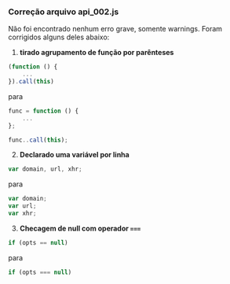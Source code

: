 ### Correção arquivo api_002.js
Não foi encontrado nenhum erro grave, somente warnings. Foram corrigidos alguns deles abaixo:

1. **tirado agrupamento de função por parênteses**
~~~js
(function () {
    ...
}).call(this)
~~~
para
~~~js
func = function () {
    ...
};

func..call(this);
~~~

2. **Declarado uma variável por linha**
~~~js
var domain, url, xhr;
~~~
para
~~~js
var domain; 
var url; 
var xhr;
~~~

3. **Checagem de null com operador `===`**
~~~js
if (opts == null)
~~~
para
~~~js
if (opts === null)
~~~